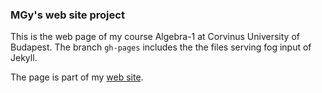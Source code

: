 ### MGy's web site project

This is the web page of my course Algebra-1 at Corvinus University of Budapest.
The branch ``gh-pages`` includes the the files serving fog input of Jekyll. 

The page is part of my [web site](https://magyarkuti.github.io).
